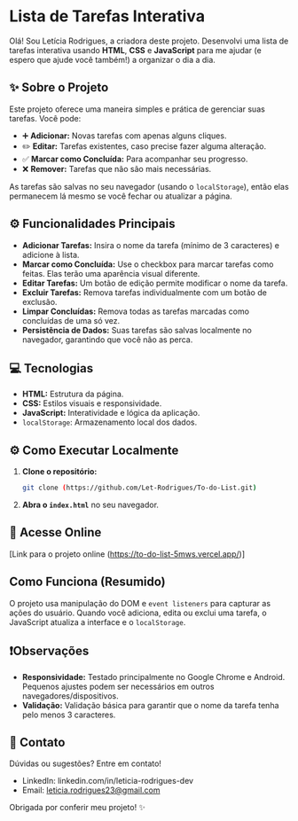# Lista de Tarefas Interativa

Olá! Sou Letícia Rodrigues, a criadora deste projeto. Desenvolvi uma lista de tarefas interativa usando **HTML**, **CSS** e **JavaScript** para me ajudar (e espero que ajude você também!) a organizar o dia a dia.

## ✨ Sobre o Projeto

Este projeto oferece uma maneira simples e prática de gerenciar suas tarefas. Você pode:

- ➕ **Adicionar:** Novas tarefas com apenas alguns cliques.
- ✏️ **Editar:** Tarefas existentes, caso precise fazer alguma alteração.
- ✅ **Marcar como Concluída:** Para acompanhar seu progresso.
- ❌ **Remover:** Tarefas que não são mais necessárias.

As tarefas são salvas no seu navegador (usando o `localStorage`), então elas permanecem lá mesmo se você fechar ou atualizar a página.

## ⚙️ Funcionalidades Principais

- **Adicionar Tarefas:** Insira o nome da tarefa (mínimo de 3 caracteres) e adicione à lista.
- **Marcar como Concluída:** Use o checkbox para marcar tarefas como feitas. Elas terão uma aparência visual diferente.
- **Editar Tarefas:** Um botão de edição permite modificar o nome da tarefa.
- **Excluir Tarefas:** Remova tarefas individualmente com um botão de exclusão.
- **Limpar Concluídas:** Remova todas as tarefas marcadas como concluídas de uma só vez.
- **Persistência de Dados:** Suas tarefas são salvas localmente no navegador, garantindo que você não as perca.

## ️💻 Tecnologias

- **HTML:** Estrutura da página.
- **CSS:** Estilos visuais e responsividade.
- **JavaScript:** Interatividade e lógica da aplicação.
- `localStorage`: Armazenamento local dos dados.

## ⚙️ Como Executar Localmente

1.  **Clone o repositório:**
    ```bash
    git clone (https://github.com/Let-Rodrigues/To-do-List.git)
    ```
2.  **Abra o `index.html`** no seu navegador.

## 🔗 Acesse Online

[Link para o projeto online (https://to-do-list-5mws.vercel.app/)]

## Como Funciona (Resumido)

O projeto usa manipulação do DOM e `event listeners` para capturar as ações do usuário. Quando você adiciona, edita ou exclui uma tarefa, o JavaScript atualiza a interface e o `localStorage`.

## ❗Observações

- **Responsividade:** Testado principalmente no Google Chrome e Android. Pequenos ajustes podem ser necessários em outros navegadores/dispositivos.
- **Validação:** Validação básica para garantir que o nome da tarefa tenha pelo menos 3 caracteres.

## 📧 Contato

Dúvidas ou sugestões? Entre em contato!

- LinkedIn: linkedin.com/in/leticia-rodrigues-dev
- Email: leticia.rodrigues23@gmail.com

Obrigada por conferir meu projeto! ✨
